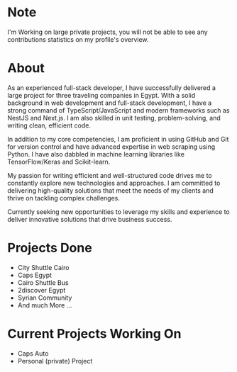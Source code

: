 # Note
I'm Working on large private projects, you will not be able to see any contributions statistics on my profile's overview.
# About
As an experienced full-stack developer, I have successfully delivered a large project for three traveling companies in Egypt. With a solid background in web development and full-stack development, I have a strong command of TypeScript/JavaScript and modern frameworks such as NestJS and Next.js. I am also skilled in unit testing, problem-solving, and writing clean, efficient code.

In addition to my core competencies, I am proficient in using GitHub and Git for version control and have advanced expertise in web scraping using Python. I have also dabbled in machine learning libraries like TensorFlow/Keras and Scikit-learn.

My passion for writing efficient and well-structured code drives me to constantly explore new technologies and approaches. I am committed to delivering high-quality solutions that meet the needs of my clients and thrive on tackling complex challenges.

Currently seeking new opportunities to leverage my skills and experience to deliver innovative solutions that drive business success.

# Projects Done
- City Shuttle Cairo
- Caps Egypt
- Cairo Shuttle Bus
- 2discover Egypt
- Syrian Community
- And much More ...

# Current Projects Working On
- Caps Auto
- Personal (private) Project
